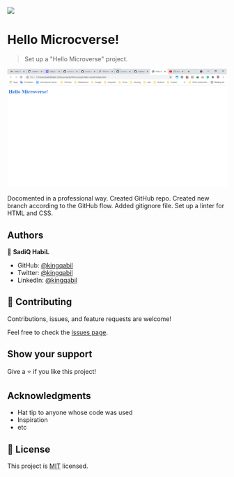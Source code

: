 ![](https://img.shields.io/badge/Microverse-blueviolet)

# Hello Microcverse!

> Set up a "Hello Microverse" project.

![screenshot](./app_screenshot.png)

Docomented in a professional way.
Created GitHub repo.
Created new branch according to the GitHub flow.
Added gitignore file.
Set up a linter for HTML and CSS.


## Authors

👤 **SadiQ HabiL**

- GitHub: [@kingqabil](https://github.com/kingqabil)
- Twitter: [@kingqabil](https://twitter.com/kingqabil)
- LinkedIn: [@kingqabil](https://linkedin.com/in/kingqabil)

## 🤝 Contributing

Contributions, issues, and feature requests are welcome!

Feel free to check the [issues page](../../issues/).

## Show your support

Give a ⭐️ if you like this project!

## Acknowledgments

- Hat tip to anyone whose code was used
- Inspiration
- etc

## 📝 License

This project is [MIT](./MIT.md) licensed.
